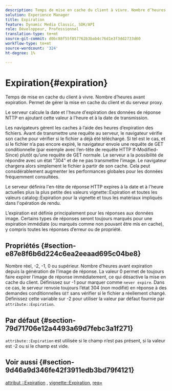```yaml
---
description: Temps de mise en cache du client à vivre. Nombre d’heures avant expiration. Permet de gérer la mise en cache du client et du serveur proxy.
solution: Experience Manager
title: Expiration
feature: Dynamic Media Classic, SDK/API
role: Développeur, Professionnel
translation-type: tm+mt
source-git-commit: d0bc88f55f857762b3bab4c76d1e3f3dd2733d60
workflow-type: tm+mt
source-wordcount: '324'
ht-degree: 1%

---
```



# Expiration{#expiration}

Temps de mise en cache du client à vivre. Nombre d’heures avant expiration. Permet de gérer la mise en cache du client et du serveur proxy.

Le serveur calcule la date et l&#39;heure d&#39;expiration des données de réponse NTTP en ajoutant cette valeur à l&#39;heure et à la date de transmission.

Les navigateurs gèrent les caches à l’aide des heures d’expiration des fichiers. Avant de transmettre une requête au serveur, le navigateur vérifie son cache pour vérifier si le fichier a déjà été téléchargé. Si tel est le cas, et si le fichier n’a pas encore expiré, le navigateur envoie une requête de GET conditionnelle (par exemple avec l’en-tête de requête HTTP If-Modified-Since) plutôt qu’une requête de GET normale. Le serveur a la possibilité de répondre avec un état &quot;304&quot; et de ne pas transmettre l’image. Le navigateur chargera alors simplement le fichier à partir de son cache. Cela peut considérablement augmenter les performances globales pour les données fréquemment consultées.

Le serveur définira l&#39;en-tête de réponse HTTP expires à la date et à l&#39;heure actuelles plus la plus petite des valeurs vignette::Expiration et toutes les valeurs catalog::Expiration pour la vignette et tous les matériaux impliqués dans l&#39;opération de rendu.

L’expiration est définie principalement pour les réponses aux données image. Certains types de réponses seront toujours marqués pour une expiration immédiate (ou marqués comme non pouvant être mis en cache), y compris toutes les réponses d’erreur ou de propriété.

## Propriétés {#section-e87e8f6b6d224c6ea2eeaad695c04be8}

Nombre réel, -2, -1, 0 ou supérieur. Nombre d’heures avant expiration depuis la génération de l’image de réponse. La valeur 0 permet de toujours faire expirer l’image de réponse immédiatement, ce qui désactive la mise en cache du client. Définissez sur -1 pour marquer comme `never expire`. Dans ce cas, le serveur renvoie toujours l’état 304 (non modifié) en réponse à des demandes conditionnelles `GET` sans vérifier si le fichier a réellement changé. Définissez cette variable sur -2 pour utiliser la valeur par défaut fournie par `attribute::Expiration`.

## Par défaut {#section-79d71706e12a4493a69d7febc3a1f271}

`attribute::Expiration` est utilisée si le champ n’est pas présent, si la valeur est -2 ou si le champ est vide.

## Voir aussi {#section-9d46a9d346fe42f3911edb3bd79f4121}

[attribut ::Expiration](../../../../../ir-api/material-cat/image-rendering-api-ref/c-ir-material-catalog/c-ir-attributes-reference/r-ir-expiration.md#reference-0f68ad8199c64bd4bc8d27dd78b7d996) ,  [vignette::Expiration](../../../../../ir-api/material-cat/image-rendering-api-ref/c-ir-material-catalog/c-ir-vignette-map-reference/r-ir-expiration-vignette.md#reference-df80829da93e4c0ab3f97a1792d9c74c),  [req=](../../../../../ir-api/http-protocol/image-rendering-api-ref/c-ir-http-protocol-ref/c-ir-http-protocol-command-reference/r-ir-req.md#reference-792b1a663fb64261bd2de2a209b847fb)
